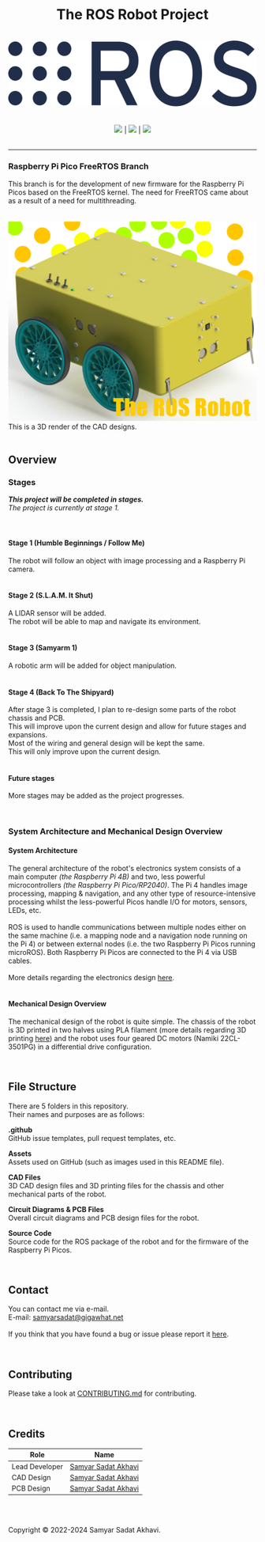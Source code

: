 <h1 align="center">The ROS Robot Project</h1>

<p align="center">
	<br>
	<a href="https://www.ros.org"><img src="https://github.com/samyarsadat/ROS-Robot/raw/stage-1/Assets/Logos/ROS_logo.svg"></a><br>
	<br>
	<br>
	<a href="LICENSE"><img src="https://img.shields.io/github/license/samyarsadat/ROS-Robot?color=blue"></a>
	|
	<a href="#stages"><img src="https://img.shields.io/badge/Current_Stage-One-red"></a>
	|
	<a href="../../issues"><img src="https://img.shields.io/github/issues/samyarsadat/ROS-Robot"></a>
	<br><br>
</p>

----
### Raspberry Pi Pico FreeRTOS Branch
This branch is for the development of new firmware for the Raspberry Pi Picos based on the FreeRTOS kernel. The need for FreeRTOS came about as a result of a need for multithreading.
<br><br><br>
<img src="Assets/Renders/GitHub_Render_1_Edited.png">
This is a 3D render of the CAD designs.
<br><br>

## Overview

### Stages
***This project will be completed in stages.***<br>
*The project is currently at stage 1.*<br>
<br><br>

#### Stage 1 (Humble Beginnings / Follow Me)
The robot will follow an object with image processing and a Raspberry Pi camera.<br>
<br>

#### Stage 2 (S.L.A.M. It Shut)
A LIDAR sensor will be added.<br>
The robot will be able to map and navigate its environment.<br>
<br>

#### Stage 3 (Samyarm 1)
A robotic arm will be added for object manipulation.<br>
<br>

#### Stage 4 (Back To The Shipyard)
After stage 3 is completed, I plan to re-design some parts of the robot chassis and PCB.<br>
This will improve upon the current design and allow for future stages and expansions.<br>
Most of the wiring and general design will be kept the same.<br>
This will only improve upon the current design.<br>
<br>

#### Future stages
More stages may be added as the project progresses.

<br>

### System Architecture and Mechanical Design Overview
#### System Architecture
The general architecture of the robot's electronics system consists of a main computer *(the Raspberry Pi 4B)* and two, 
less powerful microcontrollers *(the Raspberry Pi Pico/RP2040)*.
The Pi 4 handles image processing, mapping & navigation, and any other type of resource-intensive processing 
whilst the less-powerful Picos handle I/O for motors, sensors, LEDs, etc.<br>
<br>
ROS is used to handle communications between multiple nodes either on the same machine (i.e. a mapping node and a navigation node running on the Pi 4) 
or between external nodes (i.e. the two Raspberry Pi Picos running microROS). 
Both Raspberry Pi Picos are connected to the Pi 4 via USB cables.<br>
<br>
More details regarding the electronics design [here](Circuit%20Diagrams%20%26%20PCB%20Files/).<br>
<br>

#### Mechanical Design Overview
The mechanical design of the robot is quite simple. 
The chassis of the robot is 3D printed in two halves using PLA filament (more details regarding 3D printing 
[here](CAD%20Files/STL%20files/)) and the robot uses four geared DC motors 
(Namiki 22CL-3501PG) in a differential drive configuration.<be>

<br>

## File Structure
There are 5 folders in this repository.<br>
Their names and purposes are as follows:

**.github**<br>
GitHub issue templates, pull request templates, etc.<br>

**Assets**<br>
Assets used on GitHub (such as images used in this README file).<br>

**CAD Files**<br>
3D CAD design files and 3D printing files for the chassis and other mechanical parts of the robot.<br>

**Circuit Diagrams & PCB Files**<br>
Overall circuit diagrams and PCB design files for the robot.<br>

**Source Code**<br>
Source code for the ROS package of the robot and for the firmware of the Raspberry Pi Picos.<br>


<br>

## Contact
You can contact me via e-mail.<br>
E-mail: samyarsadat@gigawhat.net<br>
<br>
If you think that you have found a bug or issue please report it <a href="../../issues">here</a>.

<br>

## Contributing
Please take a look at <a href="CONTRIBUTING.md">CONTRIBUTING.md</a> for contributing.

<br>

## Credits
| Role           | Name                                                             |
| -------------- | ---------------------------------------------------------------- |
| Lead Developer | <a href="https://github.com/samyarsadat">Samyar Sadat Akhavi</a> |
| CAD Design     | <a href="https://github.com/samyarsadat">Samyar Sadat Akhavi</a> |
| PCB Design     | <a href="https://github.com/samyarsadat">Samyar Sadat Akhavi</a> |

<br>
<br>

Copyright © 2022-2024 Samyar Sadat Akhavi.
